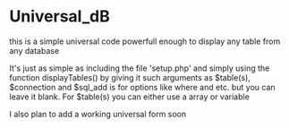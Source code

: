 # Universal_dB
this is a simple universal code
powerfull enough to display any 
table from any database 

It's just as simple as including the file 'setup.php'
and simply using the function displayTables() by giving it
such arguments as $table(s), $connection and $sql_add is for options like where and etc. but you can leave it blank. For $table(s)
you can either use a array or variable

I also plan to add a working universal form soon
